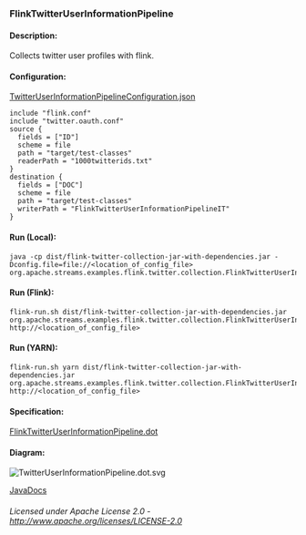 ### FlinkTwitterUserInformationPipeline

#### Description:

Collects twitter user profiles with flink.

#### Configuration:

[TwitterUserInformationPipelineConfiguration.json](TwitterUserInformationPipelineConfiguration.json "TwitterUserInformationPipelineConfiguration.json" )

    include "flink.conf"
    include "twitter.oauth.conf"
    source {
      fields = ["ID"]
      scheme = file
      path = "target/test-classes"
      readerPath = "1000twitterids.txt"
    }
    destination {
      fields = ["DOC"]
      scheme = file
      path = "target/test-classes"
      writerPath = "FlinkTwitterUserInformationPipelineIT"
    }
    
#### Run (Local):

    java -cp dist/flink-twitter-collection-jar-with-dependencies.jar -Dconfig.file=file://<location_of_config_file> org.apache.streams.examples.flink.twitter.collection.FlinkTwitterUserInformationPipeline

#### Run (Flink):

    flink-run.sh dist/flink-twitter-collection-jar-with-dependencies.jar org.apache.streams.examples.flink.twitter.collection.FlinkTwitterUserInformationPipeline http://<location_of_config_file> 

#### Run (YARN):

    flink-run.sh yarn dist/flink-twitter-collection-jar-with-dependencies.jar org.apache.streams.examples.flink.twitter.collection.FlinkTwitterUserInformationPipeline http://<location_of_config_file> 

#### Specification:

[FlinkTwitterUserInformationPipeline.dot](FlinkTwitterUserInformationPipeline.dot "FlinkTwitterUserInformationPipeline.dot" )

#### Diagram:

![TwitterUserInformationPipeline.dot.svg](./TwitterUserInformationPipeline.dot.svg)

[JavaDocs](apidocs/index.html "JavaDocs")

###### Licensed under Apache License 2.0 - http://www.apache.org/licenses/LICENSE-2.0